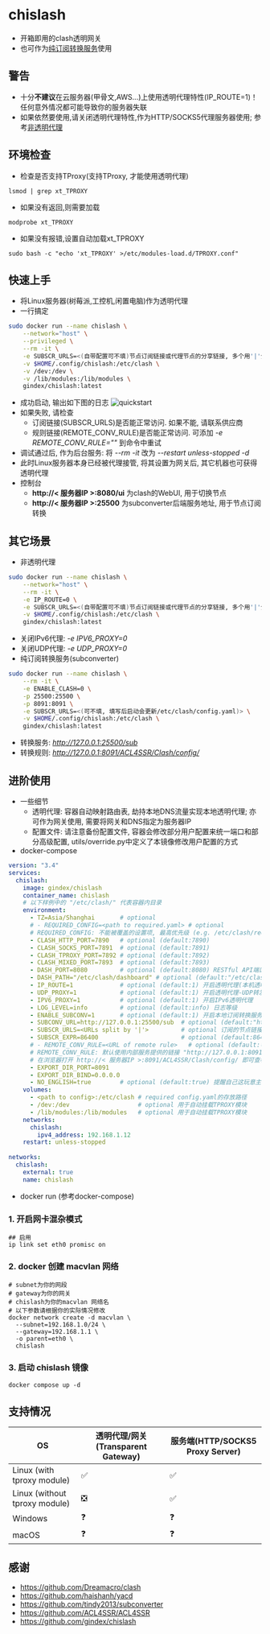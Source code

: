 # chislash
- 开箱即用的clash透明网关
- 也可作为[纯订阅转换服务](#其它场景)使用
## 警告
- 十分**不建议**在云服务器(甲骨文,AWS...)上使用透明代理特性(IP_ROUTE=1)！ 任何意外情况都可能导致你的服务器失联
- 如果依然要使用,请关闭透明代理特性,作为HTTP/SOCKS5代理服务器使用; 参考[非透明代理](#其它场景)
## 环境检查
- 检查是否支持TProxy(支持TProxy, 才能使用透明代理)
```
lsmod | grep xt_TPROXY
```
- 如果没有返回,则需要加载
```
modprobe xt_TPROXY
``` 
- 如果没有报错,设置自动加载xt_TPROXY
```
sudo bash -c "echo 'xt_TPROXY' >/etc/modules-load.d/TPROXY.conf"
```
## 快速上手
- 将Linux服务器(树莓派,工控机,闲置电脑)作为透明代理
- 一行搞定
```bash
sudo docker run --name chislash \
    --network="host" \
    --privileged \
    --rm -it \
    -e SUBSCR_URLS=<(自带配置可不填)节点订阅链接或代理节点的分享链接, 多个用'|'分隔> \
    -v $HOME/.config/chislash:/etc/clash \
    -v /dev:/dev \
    -v /lib/modules:/lib/modules \
    gindex/chislash:latest
```
- 成功启动, 输出如下图的日志
![quickstart](https://github.com/gindex/chislash/raw/master/images/quickstart.png)
- 如果失败, 请检查
  - 订阅链接(SUBSCR_URLS)是否能正常访问. 如果不能, 请联系供应商
  - 规则链接(REMOTE_CONV_RULE)是否能正常访问. 可添加 *-e REMOTE_CONV_RULE=""* 到命令中重试
- 调试通过后, 作为后台服务: 将 *--rm -it* 改为 *--restart unless-stopped -d*
- 此时Linux服务器本身已经被代理接管, 将其设置为网关后, 其它机器也可获得透明代理
- 控制台
  - **http://< 服务器IP >:8080/ui**  为clash的WebUI, 用于切换节点
  - **http://< 服务器IP >:25500** 为subconverter后端服务地址, 用于节点订阅转换
## 其它场景
- 非透明代理
```bash
sudo docker run --name chislash \
    --network="host" \
    --rm -it \
    -e IP_ROUTE=0 \
    -e SUBSCR_URLS=<(自带配置可不填)节点订阅链接或代理节点的分享链接, 多个用'|'分隔> \
    -v $HOME/.config/chislash:/etc/clash \
    gindex/chislash:latest
```
- 关闭IPv6代理: *-e IPV6_PROXY=0*
- 关闭UDP代理: *-e UDP_PROXY=0*
- 纯订阅转换服务(subconverter)
```bash
sudo docker run --name chislash \
    --rm -it \
    -e ENABLE_CLASH=0 \
    -p 25500:25500 \
    -p 8091:8091 \
    -e SUBSCR_URLS=<(可不填, 填写后启动会更新/etc/clash/config.yaml)> \
    -v $HOME/.config/chislash:/etc/clash \
    gindex/chislash:latest
```
  - 转换服务: *http://127.0.0.1:25500/sub*
  - 转换规则: *http://127.0.0.1:8091/ACL4SSR/Clash/config/* 
## 进阶使用


- 一些细节
  - 透明代理: 容器自动映射路由表, 劫持本地DNS流量实现本地透明代理; 亦可作为网关使用, 需要将网关和DNS指定为服务器IP
  - 配置文件: 请注意备份配置文件, 容器会修改部分用户配置来统一端口和部分高级配置, utils/override.py中定义了本镜像修改用户配置的方式
- docker-compose
```yaml
version: "3.4"
services:
  chislash:
    image: gindex/chislash
    container_name: chislash
    # 以下样例中的 "/etc/clash/" 代表容器内目录
    environment:
      - TZ=Asia/Shanghai       # optional
      # - REQUIRED_CONFIG=<path to required.yaml> # optional 
      # REQUIRED_CONFIG: 不能被覆盖的设置项, 最高优先级 (e.g. /etc/clash/required.yaml)
      - CLASH_HTTP_PORT=7890   # optional (default:7890)
      - CLASH_SOCKS_PORT=7891  # optional (default:7891)
      - CLASH_TPROXY_PORT=7892 # optional (default:7892)
      - CLASH_MIXED_PORT=7893  # optional (default:7893)
      - DASH_PORT=8080         # optional (default:8080) RESTful API端口(对应WebUI http://IP:8080/ui)
      - DASH_PATH="/etc/clash/dashboard" # optional (default:"/etc/clash/dashboard/public")
      - IP_ROUTE=1             # optional (default:1) 开启透明代理(本机透明代理/作为旁路网关)
      - UDP_PROXY=1            # optional (default:1) 开启透明代理-UDP转发(需要节点支持)
      - IPV6_PROXY=1           # optional (default:1) 开启IPv6透明代理
      - LOG_LEVEL=info         # optional (default:info) 日志等级
      - ENABLE_SUBCONV=1       # optional (default:1) 开启本地订阅转换服务, 指定SUBSCR_URLS, 且没有外部订阅转换服务时, 需要为1
      - SUBCONV_URL=http://127.0.0.1:25500/sub  # optional (default:"http://127.0.0.1:25500/sub") 订阅转换服务地址
      - SUBSCR_URLS=<URLs split by '|'>         # optional 订阅的节点链接, 多个链接用'|'分隔, 会覆盖原有的config.yaml
      - SUBSCR_EXPR=86400                       # optional (default:86400) 订阅过期时间(秒), 下次启动如果过期, 会重新订阅
      # - REMOTE_CONV_RULE=<URL of remote rule>   # optional (default:⬇️) 订阅转换规则
      # REMOTE_CONV_RULE: 默认使用内部服务提供的链接 "http://127.0.0.1:8091/ACL4SSR/Clash/config/ACL4SSR_Online_Full.ini"
      # 在浏览器打开 http://< 服务器IP >:8091/ACL4SSR/Clash/config/ 即可查看内部服务支持的规则列表
      - EXPORT_DIR_PORT=8091
      - EXPORT_DIR_BIND=0.0.0.0
      - NO_ENGLISH=true        # optional (default:true) 提醒自己这玩意主要是国人用
    volumes:
      - <path to config>:/etc/clash # required config.yaml的存放路径
      - /dev:/dev                   # optional 用于自动挂载TPROXY模块
      - /lib/modules:/lib/modules   # optional 用于自动挂载TPROXY模块
    networks:
      chislash:
        ipv4_address: 192.168.1.12
    restart: unless-stopped
    
networks:
  chislash:
    external: true
    name: chislash
```
- docker run (参考docker-compose)

### 1. 开启网卡混杂模式
```shell
## 启用
ip link set eth0 promisc on
```
### 2. docker 创建 macvlan 网络
```shell
# subnet为你的网段
# gateway为你的网关
# chislash为你的macvlan 网络名
# 以下参数请根据你的实际情况修改
docker network create -d macvlan \
  --subnet=192.168.1.0/24 \
  --gateway=192.168.1.1 \
  -o parent=eth0 \
  chislash
```
### 3. 启动 chislash 镜像
```shell
docker compose up -d
```



## 支持情况

| OS                            | 透明代理/网关(Transparent Gateway) | 服务端(HTTP/SOCKS5 Proxy Server) |
| ----------------------------- | ---------------------------------- | -------------------------------- |
| Linux (with tproxy module)    | ✅                                  | ✅                                |
| Linux (without tproxy module) | ❎                                  | ✅                                |
| Windows                       | ❓                                  | ❓                                |
| macOS                         | ❓                                  | ❓                                |

## 感谢
- https://github.com/Dreamacro/clash
- https://github.com/haishanh/yacd
- https://github.com/tindy2013/subconverter
- https://github.com/ACL4SSR/ACL4SSR
- https://github.com/gindex/chislash
